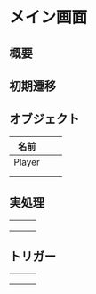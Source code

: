 # メイン画面
## 概要
## 初期遷移

## オブジェクト

| 名前 |     |     |
| --- | --- | --- |
| Player    |     |     |
|     |     |     |
|     |     |     |

## 実処理

|     |     |     |
| --- | --- | --- |
|     |     |     |
|     |     |     |
|     |     |     |

## トリガー

|     |     |     |
| --- | --- | --- |
|     |     |     |
|     |     |     |
|     |     |     |
